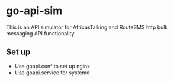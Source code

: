 # go-api-sim

This is an API simulator for AfricasTalking and RouteSMS http bulk messaging API functionality.

## Set up

* Use goapi.conf to set up nginx
* Use goapi.service for systemd

